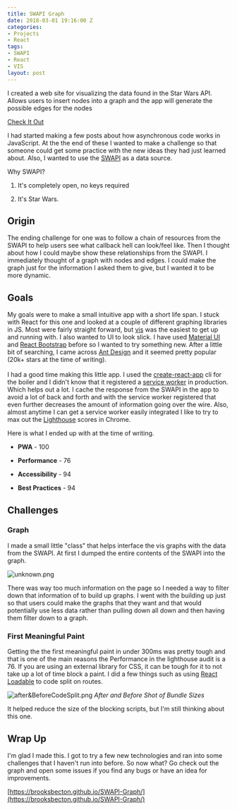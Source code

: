 ```yaml
---
title: SWAPI Graph
date: 2018-03-01 19:16:00 Z
categories:
- Projects
- React
tags:
- SWAPI
- React
- VIS
layout: post
---
```


I created a web site for visualizing the data found in the Star Wars API. Allows users to insert nodes into a graph and the app will generate the possible edges for the nodes

[Check It Out](https://brooksbecton.github.io/SWAPI-Graph/)

I had started making a few posts about how asynchronous code works in JavaScript. At the the end of these I wanted to make a challenge so that someone could get some practice with the new ideas they had just learned about. Also, I wanted to use the [SWAPI](https://swapi.co/) as a data source.

Why SWAPI?

1.  It's completely open, no keys required

2.  It's Star Wars.

## Origin

The ending challenge for one was to follow a chain of resources from the SWAPI to help users see what callback hell can look/feel like. Then I thought about how I could maybe show these relationships from the SWAPI. I immediately thought of a graph with nodes and edges. I could make the graph just for the information I asked them to give, but I wanted it to be more dynamic.

## Goals

My goals were to make a small intuitive app with a short life span. I stuck with React for this one and looked at a couple of different graphing libraries in JS. Most were fairly straight forward, but [vis](http://visjs.org/) was the easiest to get up and running with. I also wanted to UI to look slick. I have used [Material UI](http://www.material-ui.com/) and [React Bootstrap](https://react-bootstrap.github.io/) before so I wanted to try something new. After a little bit of searching, I came across [Ant Design](https://ant.design/) and it seemed pretty popular (20k\+ stars at the time of writing).\
\
I had a good time making this little app. I used the [create-react-app](https://github.com/facebook/create-react-app) cli for the boiler and I didn't know that it registered a [service worker](https://developers.google.com/web/fundamentals/primers/service-workers/) in production. Which helps out a lot. I cache the response from the SWAPI in the app to avoid a lot of back and forth and with the service worker registered that even further decreases the amount of information going over the wire. Also, almost anytime I can get a service worker easily integrated I like to try to max out the [Lighthouse](https://developers.google.com/web/tools/lighthouse/) scores in Chrome.

Here is what I ended up with at the time of writing.

* **PWA** - 100

* **Performance** - 76

* **Accessibility** - 94

* **Best Practices** - 94

## Challenges

### Graph

I made a small little "class" that helps interface the vis graphs with the data from the SWAPI. At first I dumped the
entire contents of the SWAPI into the graph.

![unknown.png](/uploads/unknown.png)

There was way too much information on the page so I needed a way to filter down that information of to build up graphs. I went with the building up just so that users could make the graphs that they want and that would potentially use less data rather than pulling down all down and then having them filter down to a graph.

### First Meaningful Paint

Getting the the first meaningful paint in under 300ms was pretty tough and that is one of the main reasons the Performance in the lighthouse audit is a 76. If you are using an external library for CSS, it can be tough for it to not take up a lot of time block a paint. I did a few things such as using [React Loadable](https://github.com/jamiebuilds/react-loadable) to code split on routes.

![after&BeforeCodeSplit.png](/uploads/after&BeforeCodeSplit.png)
_After and Before Shot of Bundle Sizes_

It helped reduce the size of the blocking scripts, but I'm still thinking about this one.

## Wrap Up

I'm glad I made this. I got to try a few new technologies and ran into some challenges that I haven't run into before. So now what? Go check out the graph and open some issues if you find any bugs or have an idea for improvements.

[https://brooksbecton.github.io/SWAPI-Graph/](https://brooksbecton.github.io/SWAPI-Graph/)
